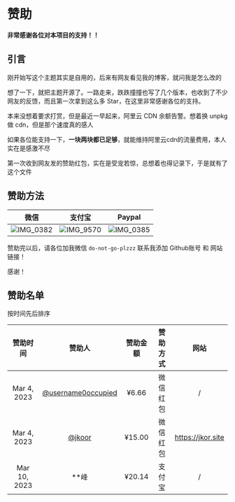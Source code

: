 # 赞助

**非常感谢各位对本项目的支持！！**

## 引言

刚开始写这个主题其实是自用的，后来有网友看见我的博客，就问我是怎么改的

想了一下，就把主题开源了。一路走来，跌跌撞撞也写了几个版本，也收到了不少网友的反馈，而且第一次拿到这么多 Star，在这里非常感谢各位的支持。

本来没想着要求打赏，但是最近一早起来，阿里云 CDN 余额告警。想着换 unpkg 做 cdn，但是那个速度真的感人

如果各位能支持一下，**一块两块都已足够**，就能维持阿里云cdn的流量费用，本人实在是感激不尽

第一次收到网友发的赞助红包，实在是受宠若惊，总想着也得记录下，于是就有了这个文件

## 赞助方法

微信             |  支付宝| Paypal 
:-------------------------:|:-------------------------:|:-------------------------:
![IMG_0382](https://user-images.githubusercontent.com/68590232/223455834-d2e5ab6e-9d75-4bbf-adfb-2c519d6b4582.JPG)  | ![IMG_9570](https://user-images.githubusercontent.com/68590232/223463950-f7276ef8-0198-4070-8541-697ec25e5b9a.png) | ![IMG_0385](https://user-images.githubusercontent.com/68590232/223459896-593e105e-89f3-4631-8cab-cb7798a53bf1.jpg) 



赞助完以后，请各位加我微信 `do-not-go-plzzz` 联系我添加 Github账号 和 网站链接！

感谢！

## 赞助名单

按时间先后排序

|   赞助时间   |                           赞助人                           | 赞助金额 | 赞助方式 |       网站        |
| :----------: | :--------------------------------------------------------: | :------: | :------: | :---------------: |
| Mar 4, 2023  | [@username0occupied](https://github.com/username0occupied) |  ¥6.66   | 微信红包 |         /         |
| Mar 4, 2023  |             [@jkoor](https://github.com/jkoor)             |  ¥15.00  | 微信红包 | https://jkor.site |
| Mar 10, 2023 |                            **峰                            |  ¥20.14  |  支付宝  |         /         |

